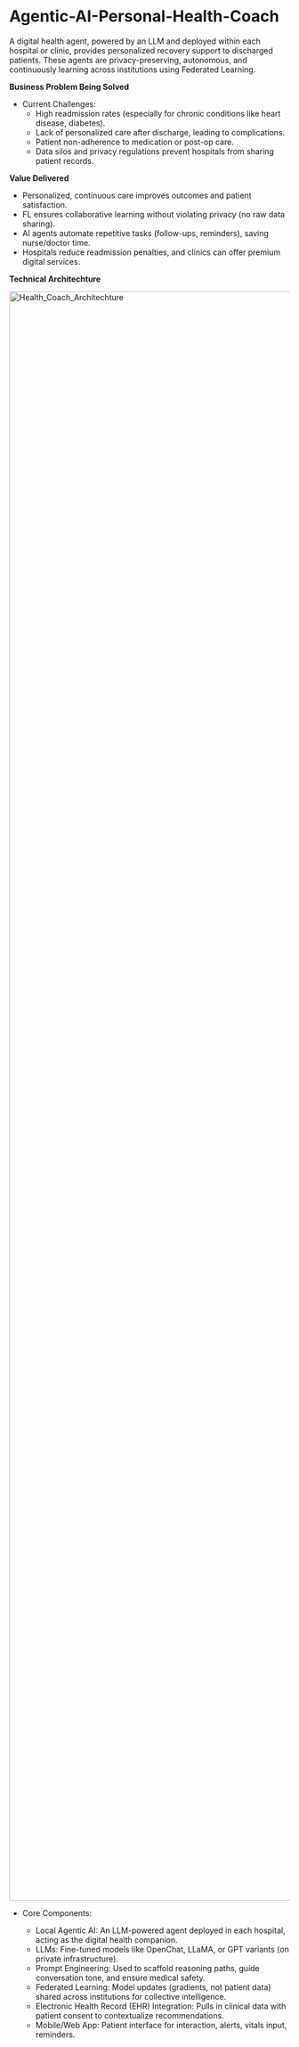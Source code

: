 # Agentic-AI-Personal-Health-Coach

A digital health agent, powered by an LLM and deployed within each hospital or clinic, provides personalized recovery support to discharged patients. These agents are privacy-preserving, autonomous, and continuously learning across institutions using Federated Learning.

**Business Problem Being Solved**
- Current Challenges:
	- High readmission rates (especially for chronic conditions like heart disease, diabetes).
	- Lack of personalized care after discharge, leading to complications.
	- Patient non-adherence to medication or post-op care.
	- Data silos and privacy regulations prevent hospitals from sharing patient records.

**Value Delivered**
- Personalized, continuous care improves outcomes and patient satisfaction.
- FL ensures collaborative learning without violating privacy (no raw data sharing).
- AI agents automate repetitive tasks (follow-ups, reminders), saving nurse/doctor time.
- Hospitals reduce readmission penalties, and clinics can offer premium digital services.

**Technical Architechture**

<img width="2417" height="2889" alt="Health_Coach_Architechture" src="https://github.com/user-attachments/assets/d119b9a2-7e23-4695-89a2-e2ad2b35ec81" />

- Core Components:

	- Local Agentic AI:
    An LLM-powered agent deployed in each hospital, acting as the digital health companion.
	- LLMs:
    Fine-tuned models like OpenChat, LLaMA, or GPT variants (on private infrastructure).
	- Prompt Engineering:
    Used to scaffold reasoning paths, guide conversation tone, and ensure medical safety.
	- Federated Learning:
    Model updates (gradients, not patient data) shared across institutions for collective intelligence.
	- Electronic Health Record (EHR) Integration:
    Pulls in clinical data with patient consent to contextualize recommendations.
	- Mobile/Web App:
    Patient interface for interaction, alerts, vitals input, reminders.
